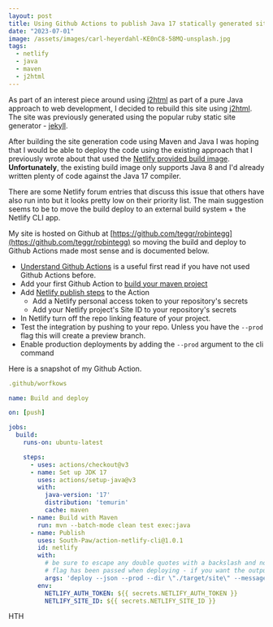 ```yaml
---
layout: post
title: Using Github Actions to publish Java 17 statically generated site to Netlify
date: "2023-07-01"
image: /assets/images/carl-heyerdahl-KE0nC8-58MQ-unsplash.jpg
tags:
  - netlify
  - java
  - maven
  - j2html
---
```

As part of an interest piece around using [j2html](https://j2html.com/) as part of a pure Java approach to web development, I decided to rebuild this site using [j2html](https://j2html.com/). The site was previously generated using the popular ruby static site generator - [jekyll](https://jekyllrb.com/).

After building the site generation code using Maven and Java I was hoping that I would be able to deploy the code using the existing approach that I previously wrote about that used the [Netlify provided build image](https://robintegg.com/2018/01/21/publish-maven-site-to-netlify). **Unfortunately**, the existing build image only supports Java 8 and I'd already written plenty of code against the Java 17 compiler.

There are some Netlify forum entries that discuss this issue that others have also run into but it looks pretty low on their priority list. The main suggestion seems to be to move the build deploy to an external build system + the Netlify CLI app.

My site is hosted on Github at [https://github.com/teggr/robintegg](https://github.com/teggr/robintegg) so moving the build and deploy to Github Actions made most sense and is documented below.

* [Understand Github Actions](https://docs.github.com/en/actions/learn-github-actions/understanding-github-actions) is a useful first read if you have not used Github Actions before.
* Add your first Github Action to [build your maven project](https://docs.github.com/en/actions/automating-builds-and-tests/building-and-testing-java-with-maven)
* Add [Netlify publish steps](https://github.com/marketplace/actions/netlify-cli) to the Action
  * Add a Netlify personal access token to your repository's secrets
  * Add your Netlify project's Site ID to your repository's secrets
* In Netlify turn off the repo linking feature of your project.
* Test the integration by pushing to your repo. Unless you have the `--prod` flag this will create a preview branch.
* Enable production deployments by adding the `--prod` argument to the cli command

Here is a snapshot of my Github Action.

```yaml
.github/worfkows

name: Build and deploy

on: [push]

jobs:
  build:
    runs-on: ubuntu-latest

    steps:
      - uses: actions/checkout@v3
      - name: Set up JDK 17
        uses: actions/setup-java@v3
        with:
          java-version: '17'
          distribution: 'temurin'
          cache: maven
      - name: Build with Maven
        run: mvn --batch-mode clean test exec:java
      - name: Publish
        uses: South-Paw/action-netlify-cli@1.0.1
        id: netlify
        with:
          # be sure to escape any double quotes with a backslash and note that the --json
          # flag has been passed when deploying - if you want the outputs to work you'll need to include it
          args: 'deploy --json --prod --dir \"./target/site\" --message \"production [${{ github.sha }}]\"'
        env:
          NETLIFY_AUTH_TOKEN: ${{ secrets.NETLIFY_AUTH_TOKEN }}
          NETLIFY_SITE_ID: ${{ secrets.NETLIFY_SITE_ID }}
```

HTH